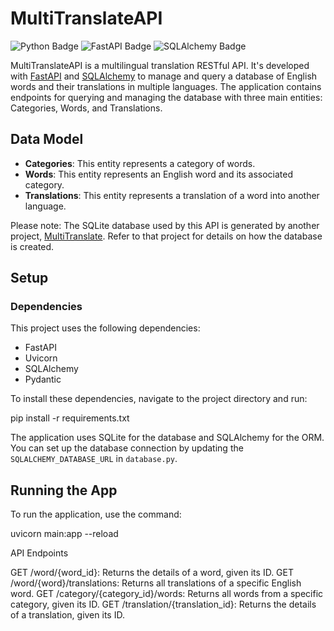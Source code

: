 # MultiTranslateAPI
![Python Badge](https://img.shields.io/badge/-Python-blue) ![FastAPI Badge](https://img.shields.io/badge/-FastAPI-green) ![SQLAlchemy Badge](https://img.shields.io/badge/-SQLAlchemy-blue)

MultiTranslateAPI is a multilingual translation RESTful API. It's developed with [FastAPI](https://fastapi.tiangolo.com/) and [SQLAlchemy](https://www.sqlalchemy.org/) to manage and query a database of English words and their translations in multiple languages. The application contains endpoints for querying and managing the database with three main entities: Categories, Words, and Translations.

## Data Model

- **Categories**: This entity represents a category of words.
- **Words**: This entity represents an English word and its associated category.
- **Translations**: This entity represents a translation of a word into another language.

Please note: The SQLite database used by this API is generated by another project, [MultiTranslate](https://github.com/edErikson/MultiTranslate). Refer to that project for details on how the database is created.

## Setup

### Dependencies

This project uses the following dependencies:

- FastAPI
- Uvicorn
- SQLAlchemy
- Pydantic

To install these dependencies, navigate to the project directory and run:


pip install -r requirements.txt


The application uses SQLite for the database and SQLAlchemy for the ORM. You can set up the database connection by updating the `SQLALCHEMY_DATABASE_URL` in `database.py`.

## Running the App

To run the application, use the command:

uvicorn main:app --reload


API Endpoints

GET /word/{word_id}: Returns the details of a word, given its ID.
GET /word/{word}/translations: Returns all translations of a specific English word.
GET /category/{category_id}/words: Returns all words from a specific category, given its ID.
GET /translation/{translation_id}: Returns the details of a translation, given its ID.
